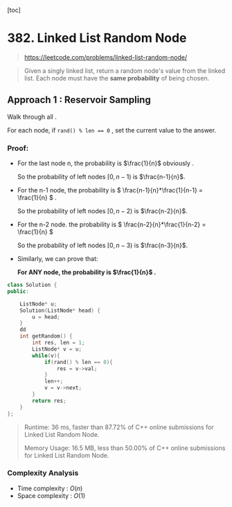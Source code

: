 [toc]

# 382. Linked List Random Node

> https://leetcode.com/problems/linked-list-random-node/

> Given a singly linked list, return a random node's value from the linked list. Each node must have the **same probability** of being chosen.

## Approach 1 : Reservoir Sampling

Walk through all .

For each node, if `rand() % len == 0` , set the current value to the answer.

### Proof:

- For the last node n, the probability is $\frac{1}{n}$ obviously .

  So the probability of left nodes $[0, n-1)$ is  $\frac{n-1}{n}$.

- For the n-1 node, the probability is $ \frac{n-1}{n}*\frac{1}{n-1} = \frac{1}{n} $ .

  So the probability of left nodes $[0, n-2)$ is  $\frac{n-2}{n}$.

- For the n-2 node. the probability is $ \frac{n-2}{n}*\frac{1}{n-2} = \frac{1}{n} $ 

   So the probability of left nodes $[0, n-3)$ is  $\frac{n-3}{n}$.

- Similarly, we can prove that:

  **For ANY node,  the probability is $\frac{1}{n}$ .**

```cpp
class Solution {
public:

    ListNode* u;
    Solution(ListNode* head) {
        u = head;
    }
    dd
    int getRandom() {
        int res, len = 1;
        ListNode* v = u;
        while(v){
            if(rand() % len == 0){
                res = v->val;
            }
            len++;
            v = v->next;
        }
        return res;
    }
};
```

> Runtime: 36 ms, faster than 87.72% of C++ online submissions for Linked List Random Node.
>
> Memory Usage: 16.5 MB, less than 50.00% of C++ online submissions for Linked List Random Node.

### Complexity Analysis

- Time complexity : $O(n)$
- Space complexity : $O(1)$